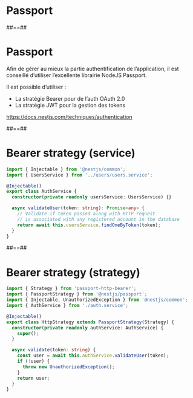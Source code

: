 <!-- .slide: class="transition " -->

# Passport

##==##
# Passport
Afin de gérer au mieux la partie authentification de l’application, il est conseillé d’utiliser l’excellente librairie NodeJS Passport.

Il est possible d’utiliser :

* La stratégie Bearer pour de l’auth OAuth 2.0
* La stratégie JWT pour la gestion des tokens

https://docs.nestjs.com/techniques/authentication

##==##
<!-- .slide: class="with-code" -->

# Bearer strategy (service)
```typescript
import { Injectable } from '@nestjs/common';
import { UsersService } from '../users/users.service';

@Injectable()
export class AuthService {
  constructor(private readonly usersService: UsersService) {}

  async validateUser(token: string): Promise<any> {
    // Validate if token passed along with HTTP request
    // is associated with any registered account in the database
    return await this.usersService.findOneByToken(token);
  }
}
```
<!-- .slide: class="big-code" -->

##==##
<!-- .slide: class="with-code" -->

# Bearer strategy (strategy)
```typescript
import { Strategy } from 'passport-http-bearer';
import { PassportStrategy } from '@nestjs/passport';
import { Injectable, UnauthorizedException } from '@nestjs/common';
import { AuthService } from './auth.service';

@Injectable()
export class HttpStrategy extends PassportStrategy(Strategy) {
  constructor(private readonly authService: AuthService) {
    super();
  }

  async validate(token: string) {
    const user = await this.authService.validateUser(token);
    if (!user) {
      throw new UnauthorizedException();
    }
    return user;
  }
}
```
